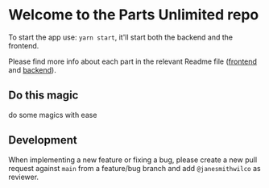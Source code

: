 # Welcome to the Parts Unlimited repo

To start the app use: `yarn start`, it'll start both the backend and the frontend.

Please find more info about each part in the relevant Readme file ([frontend](frontend/readme.md) and [backend](backend/README.md)).

## Do this magic
do some magics with ease

## Development

When implementing a new feature or fixing a bug, please create a new pull request against `main` from a feature/bug branch and add `@janesmithwilco` as reviewer.
